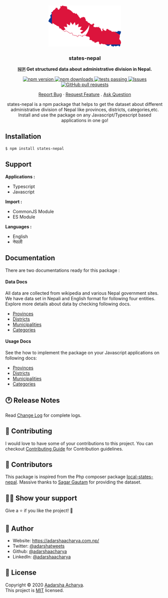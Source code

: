 <p align="center">
<img src="assets/logo.svg" alt="Logo" height="130px"/>
</p>

<h3 align="center">states-nepal</h3>

<p align="center">
<b>
🇳🇵 Get structured data about administrative division in Nepal.

</b>
</p>

<p align="center">
 <a href="https://www.npmjs.com/package/states-nepal">
    <img src="https://img.shields.io/npm/v/states-nepal" alt="npm version"/>
 </a>
  <a href="https://npmcharts.com/compare/states-nepal?minimal=true">
    <img src="https://img.shields.io/npm/dt/states-nepal" alt="npm downloads"/>
 </a>
 
 <a href="https://github.com/adarshaacharya/states-nepal/actions">
      <img alt="tests passing" src="https://github.com/adarshaacharya/states-nepal/workflows/tests/badge.svg" />
    </a>
<a href="https://github.com/adarshaacharya/states-nepal/issues">
      <img alt="Issues" src="https://img.shields.io/github/issues/adarshaacharya/states-nepal?color=0088ff" />
    </a>
    <a href="https://github.com/adarshaacharya/states-nepal/pulls">
      <img alt="GitHub pull requests" src="https://img.shields.io/github/issues-pr/adarshaacharya/states-nepal?color=0088ff" />
    </a>

</p>

<p align="center">
    <a href="https://github.com/adarshaacharya/states-nepal/issues">Report Bug</a>
    ·
    <a href="https://github.com/adarshaacharya/states-nepal/issues">Request Feature</a>
    .
    <a href="https://github.com/adarshaacharya/states-nepal/issues">Ask Question</a>

  </p>
  <p align="center">states-nepal is a npm package that helps to get the dataset about different administrative division of Nepal like provinces, districts, categories,etc. Install and use the package on any Javascript/Typescript based  applications in one go! </p>

## Installation

```bash
$ npm install states-nepal
```

## Support

**Applications :**

- Typescript
- Javascript

**Import :**

- CommonJS Module
- ES Module

**Languages :**

- English
- नेपाली

## Documentation

There are two documentations ready for this package :

#### Data Docs

All data are collected from wikipedia and various Nepal government sites. We have data set in Nepali and English format for following four entities. Explore more details about data by checking following docs.

- [Provinces](./docs/data/provinces.md)
- [Districts](./docs/data/districts.md)
- [Municipalities](./docs/data/municipalities.md)
- [Categories](./docs/data/categories.md)

#### Usage Docs

See the how to implement the package on your Javascript applications on following docs:

- [Provinces](./docs/usage/provinces.md)
- [Districts](./docs/usage/districts.md)
- [Municipalities](./docs/usage/municipalities.md)
- [Categories](./docs/usage/categories.md)

## 🕐 Release Notes

Read [Change Log](CHANGELOG.md) for complete logs.

## 🤝 Contributing

I would love to have some of your contributions to this project. You can checkout [Contributing Guide](CONTRIBUTING.md) for Contribution guidelines.

## 💙 Contributors

This package is inspired from the Php composer package [local-states-nepal](https://github.com/sagautam5/local-states-nepal). Massive thanks to [Sagar Gautam](https://github.com/sagautam5) for providing the dataset.

## 👏🏻 Show your support

Give a ⭐️ if you like the project! :tada:

## 👤 Author

- Website: <https://adarshaacharya.com.np/>
- Twitter: [@adarshatweets](https://twitter.com/aadarshatweets)
- Github: [@adarshaacharya](https://github.com/adarshaacharya)
- LinkedIn: [@adarshaacharya](https://linkedin.com/in/adarshaacharya)

## 📝 License

Copyright © 2020 [Aadarsha Acharya](http://adarshaacharya.com.np/).<br />
This project is [MIT](https://github.com/adarshaacharya/states-nepal/blob/master/LICENSE) licensed.
